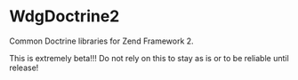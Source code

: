 WdgDoctrine2
============

Common Doctrine libraries for Zend Framework 2.

This is extremely beta!!! 
Do not rely on this to stay as is or to be reliable until release!
